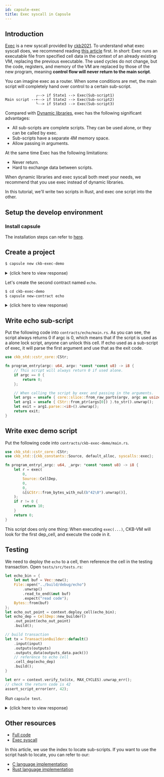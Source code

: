 ```yaml
---
id: capsule-exec
title: Exec syscall in Capsule
---
```


## Introduction

[Exec](https://github.com/nervosnetwork/rfcs/blob/master/rfcs/0034-vm-syscalls-2/0034-vm-syscalls-2.md#exec) is a new syscall provided by [ckb2021](https://github.com/nervosnetwork/rfcs/blob/master/rfcs/0037-ckb2021/0037-ckb2021.md). To understand what exec syscall does, we recommend reading [this article](https://man7.org/linux/man-pages/man3/exec.3.html) first. In short: Exec runs an executable file from specified cell data in the context of an already existing VM, replacing the previous executable. The used cycles do not change, but the code, registers, and memory of the VM are replaced by those of the new program, meaning **control flow will never return to the main script**.

You can imagine exec as a router. When some conditions are met, the main script will completely hand over control to a certain sub-script.

```text
              ┌--> if State1 --> Exec(Sub-script1)
Main script --+--> if State2 --> Exec(Sub-script2)
              └--> if State3 --> Exec(Sub-script3)
```

Compared with [Dynamic libraries](https://docs.nervos.org/docs/labs/capsule-dynamic-loading-tutorial/), exec has the following significant advantages:

- All sub-scripts are complete scripts. They can be used alone, or they can be called by exec.
- Sub-scripts have a separate 4M memory space.
- Allow passing in arguments.

At the same time Exec has the following limitations:

- Never return.
- Hard to exchange data between scripts.

When dynamic libraries and exec syscall both meet your needs, we recommend that you use exec instead of dynamic libraries.

In this tutorial, we'll write two scripts in Rust, and exec one script into the other.

## Setup the develop environment

### Install capsule

The installation steps can refer to [here](https://docs.nervos.org/docs/labs/capsule-dynamic-loading-tutorial#install-capsule).

## Create a project

```sh
$ capsule new ckb-exec-demo
```

<details><summary>(click here to view response)</summary>

```text
New project "ckb-exec-demo"
Created file "capsule.toml"
Created file "deployment.toml"
Created file "README.md"
Created file "Cargo.toml"
Created file ".gitignore"
Initialized empty Git repository in /tmp/ckb-exec-demo/.git/
Created "/tmp/ckb-exec-demo"
Created tests
     Created library `tests` package
New contract "ckb-exec-demo"
     Created binary (application) `ckb-exec-demo` package
Rewrite Cargo.toml
Rewrite capsule.toml
Done
```

</details>

Let's create the second contract named `echo`.

```sh
$ cd ckb-exec-demo
$ capsule new-contract echo
```

<details><summary>(click here to view response)</summary>

```text
New contract "echo"
     Created binary (application) `echo` package
Rewrite Cargo.toml
Rewrite capsule.toml
Done
```

</details>

## Write echo sub-script

Put the following code into `contracts/echo/main.rs`. As you can see, the script always returns 0 if argc is 0, which means that if the script is used as a alone lock script, anyone can unlock this cell. If echo used as a sub-script of exec, it will parse the first argument and use that as the exit code.

```rs
use ckb_std::cstr_core::CStr;

fn program_entry(argc: u64, argv: *const *const u8) -> i8 {
    // This script will always return 0 if used alone.
    if argc == 0 {
        return 0;
    };

    // When calling the script by exec and passing in the arguments.
    let args = unsafe { core::slice::from_raw_parts(argv, argc as usize) };
    let arg1 = unsafe { CStr::from_ptr(args[0]) }.to_str().unwrap();
    let exit = arg1.parse::<i8>().unwrap();
    return exit;
}
```

## Write exec demo script

Put the following code into `contracts/ckb-exec-demo/main.rs`.

```rs
use ckb_std::cstr_core::CStr;
use ckb_std::{ckb_constants::Source, default_alloc, syscalls::exec};

fn program_entry(_argc: u64, _argv: *const *const u8) -> i8 {
    let r = exec(
        0,
        Source::CellDep,
        0,
        0,
        &[&CStr::from_bytes_with_nul(b"42\0").unwrap()],
    );
    if r != 0 {
        return 10;
    }
    return 0;
}
```

This script does only one thing: When executing `exec(...)`, CKB-VM will look for the first dep_cell, and execute the code in it.

## Testing

We need to deploy the `echo` to a cell, then reference the cell in the testing transaction. Open `tests/src/tests.rs`:

```rs
let echo_bin = {
    let mut buf = Vec::new();
    File::open("../build/debug/echo")
        .unwrap()
        .read_to_end(&mut buf)
        .expect("read code");
    Bytes::from(buf)
};
let echo_out_point = context.deploy_cell(echo_bin);
let echo_dep = CellDep::new_builder()
    .out_point(echo_out_point)
    .build();

// build transaction
let tx = TransactionBuilder::default()
    .input(input)
    .outputs(outputs)
    .outputs_data(outputs_data.pack())
    // reference to echo cell
    .cell_dep(echo_dep)
    .build();
}

let err = context.verify_tx(&tx, MAX_CYCLES).unwrap_err();
// check the return code is 42
assert_script_error(err, 42);
```

Run `capsule test`.

<details><summary>(click here to view response)</summary>

```
Finished test [unoptimized + debuginfo] target(s) in 1.71s
     Running unittests src/lib.rs (target/debug/deps/tests-c051885699f8b848)
running 1 test
test tests::test_success ... ok
test result: ok. 1 passed; 0 failed; 0 ignored; 0 measured; 0 filtered out; finished in 0.52s
```

</details>

## Other resources

- [Full code](https://github.com/mohanson/ckb-exec-demo)
- [Exec syscall](https://github.com/nervosnetwork/rfcs/blob/master/rfcs/0034-vm-syscalls-2/0034-vm-syscalls-2.md#exec)

In this article, we use the index to locate sub-scripts. If you want to use the script hash to locate, you can refer to our:

- [C language implementation](https://github.com/nervosnetwork/ckb-c-stdlib/blob/8d56515e726c63b7f9811e10914dbe930d1ea134/ckb_syscalls.h#L368-L378)
- [Rust language implementation](https://github.com/nervosnetwork/ckb-std/tree/c660da768df85fa2b0fe78673278d49425ce6333/contracts/exec-caller-by-code-hash)

